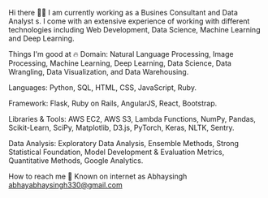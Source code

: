 

Hi there 👋🏻
I am currently working as a Busines Consultant and Data Analyst s. I come with an extensive experience of working with different technologies including Web Development, Data Science, Machine Learning and Deep Learning.

 

Things I'm good at 🔥
Domain: Natural Language Processing, Image Processing, Machine Learning, Deep Learning, Data Science, Data Wrangling, Data Visualization, and Data Warehousing.

Languages: Python, SQL, HTML, CSS, JavaScript, Ruby.

Framework: Flask, Ruby on Rails, AngularJS, React, Bootstrap.

Libraries & Tools: AWS EC2, AWS S3, Lambda Functions, NumPy, Pandas, Scikit-Learn, SciPy, Matplotlib, D3.js, PyTorch, Keras, NLTK, Sentry.

Data Analysis: Exploratory Data Analysis, Ensemble Methods, Strong Statistical Foundation, Model Development & Evaluation Metrics, Quantitative Methods, Google Analytics.

How to reach me 📱
Known on internet as Abhaysingh
abhayabhaysingh330@gmail.com
    
